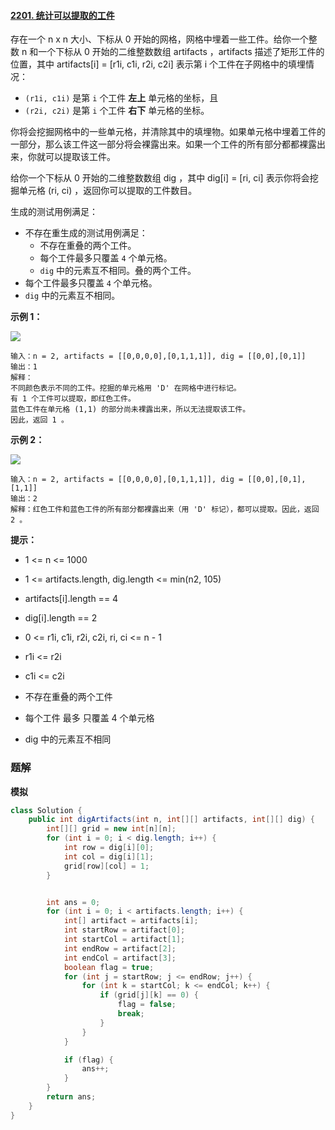 #### [2201. 统计可以提取的工件](https://leetcode-cn.com/problems/count-artifacts-that-can-be-extracted/)

存在一个 n x n 大小、下标从 0 开始的网格，网格中埋着一些工件。给你一个整数 n 和一个下标从 0 开始的二维整数数组 artifacts ，artifacts 描述了矩形工件的位置，其中 artifacts[i] = [r1i, c1i, r2i, c2i] 表示第 i 个工件在子网格中的填埋情况：

- `(r1i, c1i)` 是第 `i` 个工件 **左上** 单元格的坐标，且
- `(r2i, c2i)` 是第 `i` 个工件 **右下** 单元格的坐标。

你将会挖掘网格中的一些单元格，并清除其中的填埋物。如果单元格中埋着工件的一部分，那么该工件这一部分将会裸露出来。如果一个工件的所有部分都都裸露出来，你就可以提取该工件。

给你一个下标从 0 开始的二维整数数组 dig ，其中 dig[i] = [ri, ci] 表示你将会挖掘单元格 (ri, ci) ，返回你可以提取的工件数目。

生成的测试用例满足：

- 不存在重生成的测试用例满足：
  - 不存在重叠的两个工件。
  - 每个工件最多只覆盖 `4` 个单元格。
  - `dig` 中的元素互不相同。叠的两个工件。
- 每个工件最多只覆盖 `4` 个单元格。
- `dig` 中的元素互不相同。

**示例 1：**

![](http://gitlab.wsh-study.com/xp-study/LeeteCode/blob/master/模拟/images/统计可以提取的工件/1.jpg)

```shell
输入：n = 2, artifacts = [[0,0,0,0],[0,1,1,1]], dig = [[0,0],[0,1]]
输出：1
解释： 
不同颜色表示不同的工件。挖掘的单元格用 'D' 在网格中进行标记。
有 1 个工件可以提取，即红色工件。
蓝色工件在单元格 (1,1) 的部分尚未裸露出来，所以无法提取该工件。
因此，返回 1 。
```

**示例 2：**

![](http://gitlab.wsh-study.com/xp-study/LeeteCode/blob/master/模拟/images/统计可以提取的工件/2.jpg)

```shell
输入：n = 2, artifacts = [[0,0,0,0],[0,1,1,1]], dig = [[0,0],[0,1],[1,1]]
输出：2
解释：红色工件和蓝色工件的所有部分都裸露出来（用 'D' 标记），都可以提取。因此，返回 2 。 
```

**提示：**

* 1 <= n <= 1000

* 1 <= artifacts.length, dig.length <= min(n2, 105)

* artifacts[i].length == 4

* dig[i].length == 2

* 0 <= r1i, c1i, r2i, c2i, ri, ci <= n - 1

* r1i <= r2i

* c1i <= c2i

* 不存在重叠的两个工件

* 每个工件 最多 只覆盖 4 个单元格

* dig 中的元素互不相同

### 题解

**模拟**

```java
class Solution {
    public int digArtifacts(int n, int[][] artifacts, int[][] dig) {
        int[][] grid = new int[n][n];
        for (int i = 0; i < dig.length; i++) {
            int row = dig[i][0];
            int col = dig[i][1];
            grid[row][col] = 1;
        }


        int ans = 0;
        for (int i = 0; i < artifacts.length; i++) {
            int[] artifact = artifacts[i];
            int startRow = artifact[0];
            int startCol = artifact[1];
            int endRow = artifact[2];
            int endCol = artifact[3];
            boolean flag = true;
            for (int j = startRow; j <= endRow; j++) {
                for (int k = startCol; k <= endCol; k++) {
                    if (grid[j][k] == 0) {
                        flag = false;
                        break;
                    }
                }
            }

            if (flag) {
                ans++;
            }
        }
        return ans;
    }
}
```
